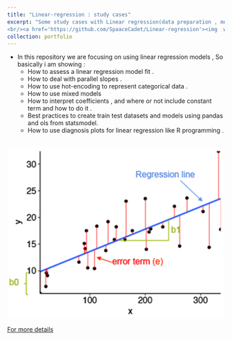 ```yaml
---
title: "Linear-regression : study cases"
excerpt: "Some study cases with Linear regression(data preparation , model assessement , model evalution ,hypothesis ..)
<br/><a href='https://github.com/SpaaceCadet/Linear-regression'><img  width='500' height='300' src='/images/lin_reg.png'></a>"
collection: portfolio
---
```

- In this repository we are focusing on using linear regression models , So basically i am showing :
   - How to assess a linear regression model fit .
   - How to deal with parallel slopes .
   - How to use hot-encoding to represent categorical data .
   - How to use mixed models 
   - How to interpret coefficients , and where or not include constant term and how to do it .
   - Best practices to create train test datasets and models using pandas and ols from statsmodel.
   - How to use diagnosis plots for linear regression like R programming .
<br>
<img src='/images/lin_reg.png'></a>
<br>

<a href='https://github.com/SpaaceCadet/Linear-regression'>For more details</a>

